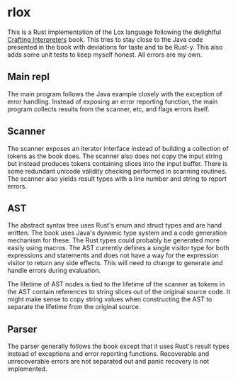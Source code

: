 # rlox

This is a Rust implementation of the Lox language following the delightful
[Crafting Interpreters](https://craftinginterpreters.com/) book. This tries to
stay close to the Java code presented in the book with deviations for taste and
to be Rust-y.  This also adds some unit tests to keep myself honest. All errors
are my own.

## Main repl

The main program follows the Java example closely with the exception of error handling.
Instead of exposing an error reporting function, the main program collects results from
the scanner, etc, and flags errors itself.

## Scanner

The scanner exposes an iterator interface instead of building a collection of tokens
as the book does. The scanner also does not copy the input string but instead produces
tokens containing slices into the input buffer. There is some redundant unicode validity
checking performed in scanning routines. The scanner also yields result types with a line
number and string to report errors.

## AST

The abstract syntax tree uses Rust's enum and struct types and
are hand written. The book uses Java's dynamic type system and
a code generation mechanism for these. The Rust types could probably be generated more easily using macros. The AST currently defines a single visitor type for both expressions and statements and does not have a way for the expression visitor to return any side effects. This will need to change to generate and handle errors during evaluation.

The lifetime of AST nodes is tied to the lifetime of the scanner as tokens in the AST contain references to string slices out of the original source code. It might make sense to copy string values when constructing the AST to separate the lifetime from the original source.

## Parser

The parser generally follows the book except that it uses Rust's result types instead of exceptions and error reporting functions. Recoverable and unrecoverable errors are not separated out and panic recovery is not implemented.